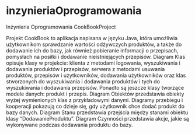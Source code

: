 # inzynieriaOprogramowania
Inżynieria Oprogramowania
CookBookProject


Projekt CookBook to aplikacja napisana w języku Java, która umożliwia użytkownikom sprawdzanie wartości odżywczych produktów, a także do dodawanie ich do bazy, 
jak również pobieranie informacji o przepisach, pomysłach na posiłki i dodawanie nieistniejących przepisów. 
Diagram Klas opisuje klasy w projekcie: klienta z metodami logowania, wyszukiwania i dodawania produktów i przepisów, serwera z metodami usuwania produktów, 
przepisów i użytkowników, dodawania użytkowników oraz klas stworzonych do wyszukiwania i dodawania produktów i tych do wyszukiwania i dodawania przepisów. 
Ponadto są jeszcze klasy tworzące modele danych: produkt i przepis. 
Diagram Obiektów przedstawia obiekty wyżej wymienionych klas z przykładowymi danymi.
Diagramy przebiegu i kooperacji pokazują co dzieje się, gdy użytkownik chce dodać produkt do bazy danych. 
Diagram Stanu przedstawia przejścia między stanami obiektu klasy “DodawanieProduktu”.
Diagram Czynności przedstawia akcje, jakie są wykonywane podczas dodawania produktu do bazy.  
